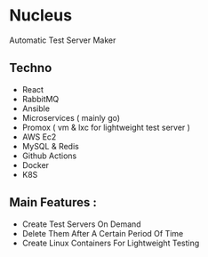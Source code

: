 # Nucleus

Automatic Test Server Maker

## Techno

- React
- RabbitMQ
- Ansible
- Microservices ( mainly go)
- Promox ( vm & lxc for lightweight test server )
- AWS Ec2
- MySQL & Redis
- Github Actions
- Docker
- K8S

## Main Features :

- Create Test Servers On Demand
- Delete Them After A Certain Period Of Time
- Create Linux Containers For Lightweight Testing
